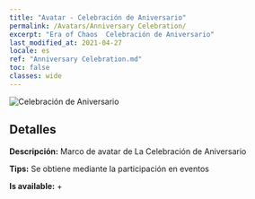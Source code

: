 ```yaml
---
title: "Avatar - Celebración de Aniversario"
permalink: /Avatars/Anniversary Celebration/
excerpt: "Era of Chaos  Celebración de Aniversario"
last_modified_at: 2021-04-27
locale: es
ref: "Anniversary Celebration.md"
toc: false
classes: wide
---
```

 ![Celebración de Aniversario](/images/a/avatarFrame_65.png)

## Detalles

 **Descripción:** Marco de avatar de La Celebración de Aniversario 

 **Tips:** Se obtiene mediante la participación en eventos 

 **Is available:**  + 

